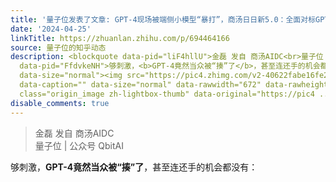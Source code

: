```yaml
---
title: '量子位发表了文章: GPT-4现场被端侧小模型“暴打”，商汤日日新5.0：全面对标GPT-4 Turbo'
date: '2024-04-25'
linkTitle: https://zhuanlan.zhihu.com/p/694464166
source: 量子位的知乎动态
description: <blockquote data-pid="liF4hllU">金磊 发自 商汤AIDC<br>量子位 | 公众号 QbitAI</blockquote><p
  data-pid="FfdvkeNH">够刺激，<b>GPT-4竟然当众被“揍”了</b>，甚至连还手的机会都没有：</p><p class="ztext-empty-paragraph"><br></p><figure
  data-size="normal"><img src="https://pic4.zhimg.com/v2-40622fabe16fe2a80129a6b67f0fb77b_1440w.jpg"
  data-caption="" data-size="normal" data-rawwidth="672" data-rawheight="289" data-thumbnail="https://pic4.zhimg.com/v2-40622fabe16fe2a80129a6b67f0fb77b_b.jpg"
  class="origin_image zh-lightbox-thumb" data-original="https://pic4 ...
disable_comments: true
---
```

<blockquote data-pid="liF4hllU">金磊 发自 商汤AIDC<br>量子位 | 公众号 QbitAI</blockquote><p data-pid="FfdvkeNH">够刺激，<b>GPT-4竟然当众被“揍”了</b>，甚至连还手的机会都没有：</p><p class="ztext-empty-paragraph"><br></p><figure data-size="normal"><img src="https://pic4.zhimg.com/v2-40622fabe16fe2a80129a6b67f0fb77b_1440w.jpg" data-caption="" data-size="normal" data-rawwidth="672" data-rawheight="289" data-thumbnail="https://pic4.zhimg.com/v2-40622fabe16fe2a80129a6b67f0fb77b_b.jpg" class="origin_image zh-lightbox-thumb" data-original="https://pic4 ...